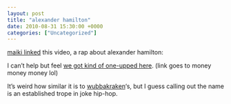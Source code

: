 ```yaml
---
layout: post
title: "alexander hamilton"
date: 2010-08-31 15:30:00 +0000
categories: ["Uncategorized"]
---
```


[maiki linked](http://lore.interi.org/forum/topic/ham-gangsta) this video, a rap about alexander hamilton:

I can’t help but feel [we got kind of one-upped here](http://www.youtube.com/watch?v=38J8bpOxzwQ). (link goes to money money money lol) 

It’s weird how similar it is to [wubbakraken](http://wubbakraken.livejournal.com/)‘s, but I guess calling out the name is an established trope in joke hip-hop.